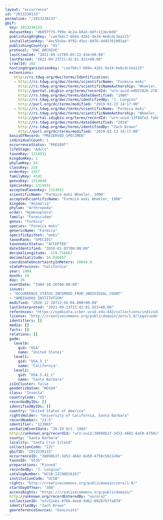 ```yaml
---
layout: "occurrence"
id: "2013230133"
permalink: "/2013230133"
gbif:
  key: 2013230133
  datasetKey: "d6097f75-f99e-4c2a-b8a5-b0fc213ecbd0"
  publishingOrgKey: "cae7b6c7-669a-4261-9a34-6e8cdc16a125"
  installationKey: "4ec55ebe-9f92-45ec-b076-dd45f61003ab"
  publishingCountry: "US"
  protocol: "DWC_ARCHIVE"
  lastCrawled: "2021-09-11T09:05:22.434+00:00"
  lastParsed: "2021-09-23T21:42:01.922+00:00"
  crawlId: 161
  hostingOrganizationKey: "cae7b6c7-669a-4261-9a34-6e8cdc16a125"
  extensions:
    http://rs.tdwg.org/dwc/terms/Identification:
    - http://rs.tdwg.org/dwc/terms/scientificName: "Formica moki"
      http://rs.tdwg.org/dwc/terms/scientificNameAuthorship: "Wheeler, W.M., 1906"
      http://portal.idigbio.org/terms/recordId: "urn:uuid:e0b57026-2703-453f-8661-d8c22a182172"
      http://rs.tdwg.org/dwc/terms/dateIdentified: "1986"
      http://rs.tdwg.org/dwc/terms/identifiedBy: "J. Longino"
      http://purl.org/dc/terms/modified: "2019-02-13 14:17:00"
    - http://rs.tdwg.org/dwc/terms/scientificName: "Formica moki"
      http://rs.tdwg.org/dwc/terms/scientificNameAuthorship: "Wheeler, W.M., 1906"
      http://portal.idigbio.org/terms/recordId: "urn:uuid:13f84fe2-fab6-4a15-bbbf-2f3ad0e0fb5e"
      http://rs.tdwg.org/dwc/terms/dateIdentified: "2018"
      http://rs.tdwg.org/dwc/terms/identifiedBy: "Zach Brown"
      http://purl.org/dc/terms/modified: "2019-02-13 14:17:00"
  basisOfRecord: "PRESERVED_SPECIMEN"
  individualCount: 1
  occurrenceStatus: "PRESENT"
  lifeStage: "Adult"
  taxonKey: 1314931
  kingdomKey: 1
  phylumKey: 54
  classKey: 216
  orderKey: 1457
  familyKey: 4342
  genusKey: 1314840
  speciesKey: 1314931
  acceptedTaxonKey: 1314931
  scientificName: "Formica moki Wheeler, 1906"
  acceptedScientificName: "Formica moki Wheeler, 1906"
  kingdom: "Animalia"
  phylum: "Arthropoda"
  order: "Hymenoptera"
  family: "Formicidae"
  genus: "Formica"
  species: "Formica moki"
  genericName: "Formica"
  specificEpithet: "moki"
  taxonRank: "SPECIES"
  taxonomicStatus: "ACCEPTED"
  dateIdentified: "2018-01-01T00:00:00"
  decimalLongitude: -119.716667
  decimalLatitude: 34.016667
  coordinateUncertaintyInMeters: 20644.0
  stateProvince: "California"
  year: 1984
  month: 10
  day: 26
  eventDate: "1984-10-26T00:00:00"
  issues:
  - "OCCURRENCE_STATUS_INFERRED_FROM_INDIVIDUAL_COUNT"
  - "AMBIGUOUS_INSTITUTION"
  modified: "2020-12-28T12:56:04.000+00:00"
  lastInterpreted: "2021-09-23T21:42:01.922+00:00"
  references: "https://symbiota.ccber.ucsb.edu:443/collections/individual/index.php?occid=123065"
  license: "http://creativecommons.org/publicdomain/zero/1.0/legalcode"
  identifiers: []
  media: []
  facts: []
  relations: []
  gadm:
    level0:
      gid: "USA"
      name: "United States"
    level1:
      gid: "USA.5_1"
      name: "California"
    level2:
      gid: "USA.5.42_1"
      name: "Santa Barbara"
  isInCluster: false
  geodeticDatum: "WGS84"
  class: "Insecta"
  countryCode: "US"
  recordedByIDs: []
  identifiedByIDs: []
  country: "United States of America"
  rightsHolder: "University of California, Santa Barbara"
  recordNumber: "23-5"
  identifier: "123065"
  verbatimEventDate: "26-29 Oct. 1984"
  http://unknown.org/recordId: "urn:uuid:38098b1f-3d52-4682-8a50-4750c582149e"
  county: "Santa Barbara"
  locality: "Santa Cruz Island"
  collectionCode: "IZC"
  gbifID: "2013230133"
  occurrenceID: "38098b1f-3d52-4682-8a50-4750c582149e"
  taxonID: "5535"
  preparations: "Pinned"
  recordedBy: "J. Longino"
  catalogNumber: "UCSB-IZC00026267"
  institutionCode: "UCSB"
  rights: "http://creativecommons.org/publicdomain/zero/1.0/"
  startDayOfYear: "300"
  accessRights: "https://creativecommons.org/publicdomain/"
  http://unknown.org/recordEnteredBy: "aurora2"
  collectionID: "e7c51ab1-870b-4ee8-9d62-092875ffa870"
  identifiedBy: "Zach Brown"
  georeferenceSources: "GeoLocate"
---
```

